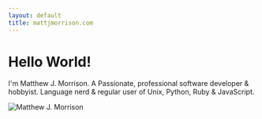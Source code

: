 ```yaml
---
layout: default
title: mattjmorrison.com
---
```


Hello World!
============

I'm Matthew J. Morrison. A Passionate, professional software developer & hobbyist. Language
nerd & regular user of Unix, Python, Ruby & JavaScript.

![Matthew J. Morrison](https://secure.gravatar.com/avatar/fef0c23e28423a81e227ac336953e2d7?s=200)

